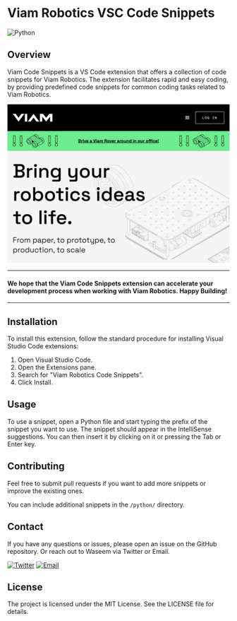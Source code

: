 # Viam Robotics VSC Code Snippets

![Python](https://img.shields.io/badge/python-3670A0?style=for-the-badge&logo=python&logoColor=ffdd54)

## Overview

Viam Code Snippets is a VS Code extension that offers a collection of code snippets for Viam Robotics. The extension facilitates rapid and easy coding, by providing predefined code snippets for common coding tasks related to Viam Robotics.

![](images/viam-landing-page.png)

------

<h4>We hope that the Viam Code Snippets extension can accelerate your development process when working with Viam Robotics. Happy Building!</h4>

------

<!-- ## Compatibility

This extension requires Visual Studio Code version 1.79.0 or above. -->

<!-- ## Features

The extension contributes to the Python language service by providing snippets defined in `./snippets/snippets.code-snippets`. When working in a Python file, you can quickly insert Viam Robotics related code snippets by typing the prefix of the snippet and selecting the snippet from the IntelliSense suggestions. -->

<!-- ## Categories

This extension falls under the "Snippets" category. -->

## Installation

To install this extension, follow the standard procedure for installing Visual Studio Code extensions:

1. Open Visual Studio Code.
2. Open the Extensions pane.
3. Search for "Viam Robotics Code Snippets".
4. Click Install.

## Usage

To use a snippet, open a Python file and start typing the prefix of the snippet you want to use. The snippet should appear in the IntelliSense suggestions. You can then insert it by clicking on it or pressing the Tab or Enter key.

## Contributing

Feel free to submit pull requests if you want to add more snippets or improve the existing ones.

You can include additional snippets in the `/python/` directory.

## Contact

If you have any questions or issues, please open an issue on the GitHub repository. Or reach out to Waseem via Twitter or Email.

[![Twitter](https://img.shields.io/badge/Twitter-1DA1F2?style=for-the-badge&logo=twitter&logoColor=white)](https://twitter.com/waseemhnyc)
[![Email](https://img.shields.io/badge/Gmail-D14836?style=for-the-badge&logo=gmail&logoColor=white)](mailto:waseemh.nyc@gmail.com)

## License

The project is licensed under the MIT License. See the LICENSE file for details.
